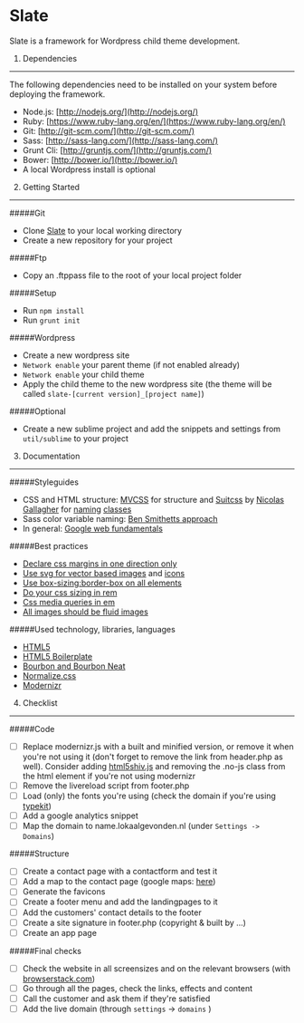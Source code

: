 Slate
=====

Slate is a framework for Wordpress child theme development.

1. Dependencies
---------------

The following dependencies need to be installed on your system before deploying the framework.

* Node.js: [http://nodejs.org/](http://nodejs.org/)
* Ruby: [https://www.ruby-lang.org/en/](https://www.ruby-lang.org/en/)
* Git: [http://git-scm.com/](http://git-scm.com/)
* Sass: [http://sass-lang.com/](http://sass-lang.com/)
* Grunt Cli: [http://gruntjs.com/](http://gruntjs.com/)
* Bower: [http://bower.io/](http://bower.io/)
* A local Wordpress install is optional

2. Getting Started
------------------

#####Git

* Clone [Slate](https://github.com/Kah0ona/slate) to your local working directory
* Create a new repository for your project

#####Ftp

* Copy an .ftppass file to the root of your local project folder

#####Setup

* Run `npm install`
* Run `grunt init`

#####Wordpress

* Create a new wordpress site
* `Network enable` your parent theme (if not enabled already)
* `Network enable` your child theme
* Apply the child theme to the new wordpress site (the theme will be called `slate-[current version]_[project name]`)

#####Optional

* Create a new sublime project and add the snippets and settings from `util/sublime` to your project

3. Documentation
----------------

#####Styleguides

* CSS and HTML structure: [MVCSS](http://mvcss.github.io/) for structure and [Suitcss](https://github.com/suitcss) by [Nicolas Gallagher](https://github.com/necolas/idiomatic-css) for [naming](https://github.com/suitcss/suit/blob/master/doc/naming-conventions.md) [classes](http://nicolasgallagher.com/about-html-semantics-front-end-architecture/)
* Sass color variable naming: [Ben Smithetts approach](http://bensmithett.com/stop-using-so-many-sass-variables/)
* In general: [Google web fundamentals](https://developers.google.com/web/fundamentals/)

#####Best practices

* [Declare css margins in one direction only](http://csswizardry.com/2012/06/single-direction-margin-declarations/)
* [Use svg for vector based images](http://css-tricks.com/using-svg/) and [icons](http://css-tricks.com/svg-sprites-use-better-icon-fonts/)
* [Use box-sizing:border-box on all elements](http://www.paulirish.com/2012/box-sizing-border-box-ftw/)
* [Do your css sizing in rem]()
* [Css media queries in em](http://blog.cloudfour.com/the-ems-have-it-proportional-media-queries-ftw/)
* [All images should be fluid images](http://alistapart.com/article/fluid-images)

#####Used technology, libraries, languages

* [HTML5](https://developer.mozilla.org/en-US/docs/Web/Guide/HTML/HTML5/HTML5_element_list)
* [HTML5 Boilerplate](http://html5boilerplate.com/)
* [Bourbon and Bourbon Neat](http://bourbon.io/)
* [Normalize.css](https://necolas.github.io/normalize.css/)
* [Modernizr](http://modernizr.com/)

4. Checklist
------------

#####Code

- [ ] Replace modernizr.js with a built and minified version, or remove it when you're not using it (don't forget to remove the link from header.php as well). Consider adding [html5shiv.js](https://code.google.com/p/html5shiv/) and removing the .no-js class from the html element if you're not using modernizr
- [ ] Remove the livereload script from footer.php
- [ ] Load (only) the fonts you're using (check the domain if you're using [typekit](http://www.typekit.com))
- [ ] Add a google analytics snippet
- [ ] Map the domain to name.lokaalgevonden.nl (under `Settings -> Domains`)

#####Structure

- [ ] Create a contact page with a contactform and test it
- [ ] Add a map to the contact page (google maps: [here](https://www.google.com/maps?output=classic))
- [ ] Generate the favicons
- [ ] Create a footer menu and add the landingpages to it
- [ ] Add the customers' contact details to the footer
- [ ] Create a site signature in footer.php (copyright & built by ...)
- [ ] Create an app page

#####Final checks

- [ ] Check the website in all screensizes and on the relevant browsers (with [browserstack.com](http://www.browserstack.com/))
- [ ] Go through all the pages, check the links, effects and content
- [ ] Call the customer and ask them if they're satisfied
- [ ] Add the live domain (through `settings` -> `domains` )
